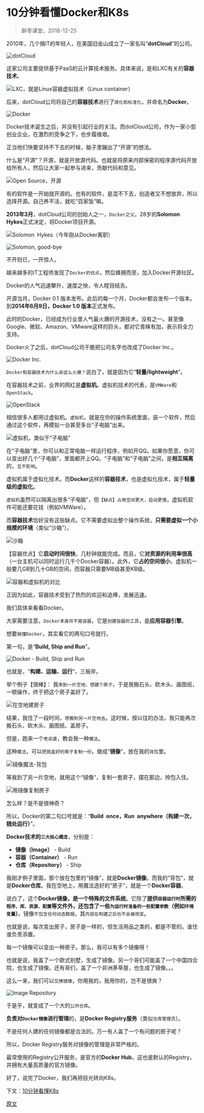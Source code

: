 

10分钟看懂Docker和K8s
================
> 鲜枣课堂，2018-12-25

2010年，几个搞IT的年轻人，在美国旧金山成立了一家名叫“**dotCloud**”的公司。

![dotCloud](imgs/1.1.dotCloud.jpg "dotCloud")

这家公司主要提供基于PaaS的云计算技术服务。具体来说，是和LXC有关的**容器技术**。

![LXC，就是Linux容器虚拟技术（Linux container）](imgs/1.2.container.jpg "LXC，就是Linux容器虚拟技术（Linux container）")

后来，dotCloud公司将自己的**容器技术**进行了`简化和标准化`，并命名为**Docker**。

![Docker](imgs/1.3.docker.png "Docker")

Docker技术诞生之后，并没有引起行业的关注。而dotCloud公司，作为一家小型创业企业，在激烈的竞争之下，也步履维艰。

正当他们快要坚持不下去的时候，脑子里蹦出了“开源”的想法。

什么是“开源”？开源，就是开放源代码。也就是将原来内部保密的程序源代码开放给所有人，然后让大家一起参与进来，贡献代码和意见。

![Open Source，开源](imgs/1.4.open-source.jpg "Open Source，开源")

有的软件是一开始就开源的。也有的软件，是混不下去，创造者又不想放弃，所以选择开源。自己养不活，就吃“百家饭”嘛。

**2013年3月**，dotCloud公司的创始人之一，`Docker之父`，28岁的**Solomon Hykes**正式决定，将Docker项目开源。

![Solomon Hykes（今年刚从Docker离职）](imgs/1.5.solomon-hykes.jpg "Solomon Hykes（今年刚从Docker离职）")

![Solomon, good-bye](imgs/1.6.solomon-good-bye.jpg "Solomon, good-bye")

不开则已，一开惊人。

越来越多的IT工程师发现了`Docker的优点`，然后蜂拥而至，加入Docker开源社区。

Docker的人气迅速攀升，速度之快，令人瞠目结舌。

开源当月，Docker 0.1 版本发布。此后的每一个月，Docker都会发布一个版本。到**2014年6月9日，Docker 1.0 版本**正式发布。

此时的Docker，已经成为行业里人气最火爆的开源技术，没有之一。甚至像Google、微软、Amazon、VMware这样的巨头，都对它青睐有加，表示将全力支持。

Docker火了之后，dotCloud公司干脆把公司名字也改成了Docker Inc.。

![Docker Inc.](imgs/1.7.docker-ins.jpg "Docker Inc.")

`Docker和容器技术为什么会这么火爆？`说白了，就是因为它“**轻量/lightweight**”。

在容器技术之前，业界的网红是**虚拟机**。虚拟机技术的代表，是`VMWare`和`OpenStack`。

![OpenStack](imgs/1.8.openstack.png "OpenStack")

相信很多人都用过虚拟机。`虚拟机`，就是在你的操作系统里面，装一个软件，然后通过这个软件，再模拟一台甚至多台“子电脑”出来。

![虚拟机，类似于“子电脑”](imgs/1.9.虚拟机-子电脑.png "虚拟机，类似于“子电脑”")

在“子电脑”里，你可以和正常电脑一样运行程序，例如开QQ。如果你愿意，你可以变出好几个“子电脑”，里面都开上QQ。“子电脑”和“子电脑”之间，是**相互隔离**的，`互不影响`。

虚拟机属于虚拟化技术。而**Docker**这样的**容器技术**，也是虚拟化技术，属于**轻量级的虚拟化**。

`虚拟机`虽然可以隔离出很多“子电脑”，但`【缺点】占用空间更大，启动更慢`，虚拟机软件可能还要花钱（例如VMWare）。

而**容器技术**恰好没有这些缺点。它不需要虚拟出整个操作系统，**只需要虚拟一个小规模的环境**（类似“沙箱”）。

![沙箱](imgs/1.10.sandbox.jpeg "沙箱")

【容器优点】它**启动时间很快**，几秒钟就能完成。而且，它**对资源的利用率很高**（一台主机可以同时运行几千个Docker容器）。此外，它**占的空间很小**，虚拟机一般要几GB到几十GB的空间，而容器只需要MB级甚至KB级。

![容器和虚拟机的对比](imgs/1.11.容器和虚拟机的对比.jpeg "容器和虚拟机的对比")

正因为如此，容器技术受到了热烈的欢迎和追捧，发展迅速。

我们具体来看看Docker。

大家需要注意，`Docker本身并不是容器`，它是`创建容器的工具`，是**应用容器引擎**。

想要`搞懂Docker`，其实看它的两句口号就行。

第一句，是“**Build, Ship and Run**”。

![Docker - Build, Ship and Run](imgs/1.12.docker-build-ship-run.jpg "Docker - Build, Ship and Run")

也就是，“**构建、运输、运行**”，三板斧。

举个例子【很棒】：
我`来到一片空地，想建个房子`，于是我搬石头、砍木头、画图纸，一顿操作，终于把这个房子盖好了。

![在空地建房子](imgs/1.13.在空地建房子.png "在空地建房子")

结果，我住了一段时间，`想搬到另一片空地去`。这时候，按以往的办法，我只能再次搬石头、砍木头、画图纸、盖房子。

但是，跑来一个`老巫婆`，教会我一种`魔法`。

这种`魔法`，可以`把我盖好的房子复制一份`，做成“**镜像**”，放在我的`背包`里。

![镜像魔法-背包](imgs/1.14.镜像魔法-背包.jpeg "镜像魔法-背包")

等我到了另一片空地，就用这个“镜像”，复制一套房子，摆在那边，拎包入住。

![用镜像复制房子](imgs/1.15.用镜像复制房子.png "用镜像复制房子")

怎么样？是不是很神奇？

所以，Docker的第二句口号就是：“**Build once，Run anywhere（构建一次，随处运行）**”。

**Docker技术的`三大核心概念`**，分别是：
* **镜像（Image）** - Build
* **容器（Container）** - Run
* **仓库（Repository）** - Ship

我刚才例子里面，那个放在包里的“镜像”，就是**Docker镜像**。而我的“背包”，就是**Docker仓库**。我在空地上，用魔法造好的“房子”，就是一个**Docker容器**。

说白了，这个**Docker镜像，是一个特殊的文件系统**。它除了**提供`容器运行时`所需的`程序、库、资源、配置`等文件外，还包含了一些`为运行时准备的一些配置参数`（例如`环境变量`）**。镜像`不包含任何动态数据`，其`内容在构建之后也不会被改变`。

也就是说，每次变出房子，房子是一样的，但生活用品之类的，都是不管的。谁住谁负责添置。

每一个镜像可以变出一种房子。那么，我可以有多个镜像呀！

也就是说，我盖了一个欧式别墅，生成了镜像。另一个哥们可能盖了一个中国四合院，也生成了镜像。还有哥们，盖了一个非洲茅草屋，也生成了镜像。。。

这么一来，我们可以`交换镜像`，你用我的，我用你的，岂不是很爽？

![Image Repository](imgs/1.16.image-repository.jpeg "Image Repository")

于是乎，就变成了一个大的`公共仓库`。

**负责对`Docker镜像`进行管理**的，是**Docker Registry服务**（类似`仓库管理员`）。

不是任何人建的任何镜像都是合法的。万一有人盖了一个有问题的房子呢？

所以，Docker Registry服务对镜像的管理是非常严格的。

最常使用的Registry公开服务，是官方的**Docker Hub**，这也是默认的Registry，并拥有大量高质量的官方镜像。

好了，说完了Docker，我们再把目光转向K8s。

下文：[10分钟看懂K8s](../kubernetes/1.10分钟看懂Docker和K8s.md)


[原文](https://zhuanlan.zhihu.com/p/53260098)

